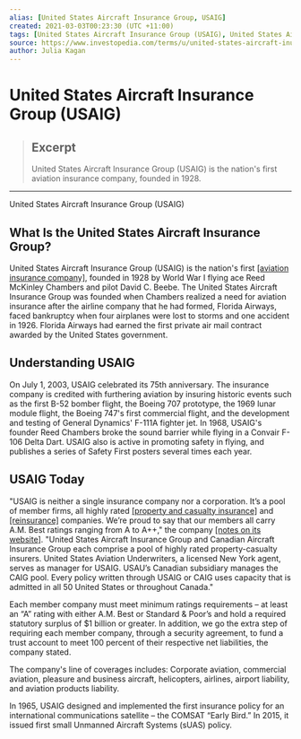 ```yaml
---
alias: [United States Aircraft Insurance Group, USAIG]
created: 2021-03-03T00:23:30 (UTC +11:00)
tags: [United States Aircraft Insurance Group (USAIG), United States Aircraft Insurance Group (USAIG)]
source: https://www.investopedia.com/terms/u/united-states-aircraft-inurance-group-usaig.asp
author: Julia Kagan
---
```


# United States Aircraft Insurance Group (USAIG)

> ## Excerpt
> United States Aircraft Insurance Group (USAIG) is the nation's first aviation insurance company, founded in 1928.

---

United States Aircraft Insurance Group (USAIG)
## What Is the United States Aircraft Insurance Group?

United States Aircraft Insurance Group (USAIG) is the nation's first [[aviation insurance company]](https://www.investopedia.com/terms/a/aircraft-insurance.asp), founded in 1928 by World War I flying ace Reed McKinley Chambers and pilot David C. Beebe. The United States Aircraft Insurance Group was founded when Chambers realized a need for aviation insurance after the airline company that he had formed, Florida Airways, faced bankruptcy when four airplanes were lost to storms and one accident in 1926. Florida Airways had earned the first private air mail contract awarded by the United States government.

## Understanding USAIG

On July 1, 2003, USAIG celebrated its 75th anniversary. The insurance company is credited with furthering aviation by insuring historic events such as the first B-52 bomber flight, the Boeing 707 prototype, the 1969 lunar module flight, the Boeing 747's first commercial flight, and the development and testing of General Dynamics' F-111A fighter jet. In 1968, USAIG's founder Reed Chambers broke the sound barrier while flying in a Convair F-106 Delta Dart. USAIG also is active in promoting safety in flying, and publishes a series of Safety First posters several times each year.

## USAIG Today

"USAIG is neither a single insurance company nor a corporation. It’s a pool of member firms, all highly rated [[property and casualty insurance]](https://www.investopedia.com/terms/c/casualtyinsurance.asp) and [[reinsurance]](https://www.investopedia.com/terms/r/reinsurance.asp) companies. We’re proud to say that our members all carry A.M. Best ratings ranging from A to A++," the company [[notes on its website]](https://www.usau.com/#). "United States Aircraft Insurance Group and Canadian Aircraft Insurance Group each comprise a pool of highly rated property-casualty insurers. United States Aviation Underwriters, a licensed New York agent, serves as manager for USAIG. USAU’s Canadian subsidiary manages the CAIG pool. Every policy written through USAIG or CAIG uses capacity that is admitted in all 50 United States or throughout Canada."

Each member company must meet minimum ratings requirements – at least an “A” rating with either A.M. Best or Standard & Poor’s and hold a required statutory surplus of $1 billion or greater. In addition, we go the extra step of requiring each member company, through a security agreement, to fund a trust account to meet 100 percent of their respective net liabilities, the company stated.

The company's line of coverages includes: Corporate aviation, commercial aviation, pleasure and business aircraft, helicopters, airlines, airport liability, and aviation products liability. 

In 1965, USAIG designed and implemented the first insurance policy for an international communications satellite – the COMSAT “Early Bird.” In 2015, it issued first small Unmanned Aircraft Systems (sUAS) policy.
